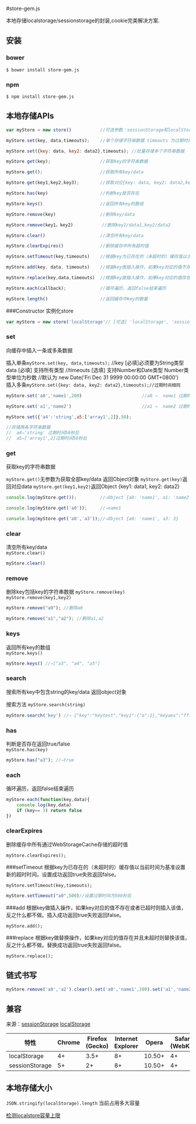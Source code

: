 #store-gem.js

本地存储localstorage/sessionstorage的封装,cookie完美解决方案.

## 安装

### bower

```
$ bower install store-gem.js
```

### npm

```
$ npm install store-gem.js
```


## 本地存储APIs

```javascript
var myStore = new store()			//可选参数：sessionStorage和localStorage 默认localStorageq
```
```javascript
myStore.set(key, data,timeouts);	//单个存储字符串数据 timeouts 为过期时间
```
```javascript
myStore.set({key: data, key2: data2},timeouts);	//批量存储多个字符串数据
```
```javascript
myStore.get(key);               	//获取key的字符串数据
```
```javascript
myStore.get();                  	//获取所有key/data
```
```javascript
myStore.get(key1,key2,key3);    	//获取对应{key: data, key2: data2,key3:data3}对象
```
```javascript
myStore.has(key)					//判断key是否存在
```
```javascript
myStore.keys()						//返回所有key的数组
```
```javascript
myStore.remove(key)					//删除key/data
```
```javascript
myStore.remove(key1，key2)			//删除key1/data1,key2/data2
```
```javascript
myStore.clear()						//清空所有key/data
```
```javascript
myStore.clearExpires()				//删除缓存中所有超时值
```
```javascript
myStore.setTimeout(key,timeouts)	//根据key为已存在的（未超时的）缓存值以当前时间为基准设置新的超时时间。
```
```javascript
myStore.add(key, data, timeouts)	//根据key做插入操作，如果key对应的值不存在或者已超时则插入该值，反之什么都不做。
```
```javascript
myStore.replace(key,data,timeouts)	//根据key做插入操作，如果key对应的值存在并且未超时则插入该值，反之什么都不做
```
```javascript
myStore.each(callback);         	//循环遍历，返回false结束遍历
```
```javascript
myStore.length()					//返回缓存中key的数量
```

###Constructor
实例化store
```js
var myStore = new store('localStorage'// [可选] 'localStorage', 'sessionStorage', 默认 'localStorage')
```

### set
向缓存中插入一条或多条数据

插入单条`myStore.set(key, data,timeouts);`
//key [必填]必须要为String类型 data [必填] 支持所有类型
//timeouts [选填] 支持Number和Date类型 Number类型单位为秒数
//默认为 new Date('Fri Dec 31 9999 00:00:00 GMT+0800')   
插入多条`myStore.set({key: data, key2: data2},timeouts);//过期时间相同`  

```js
myStore.set('a0','name1',200)   					//a0 ⇒  name1 过期时间200秒后
```
```javascript
myStore.set('a1','name2')     						//a1 ⇒  name2 过期时间无限大
```
```javascript
myStore.set({'a4':'string',a5:['array1',2]},50);
```
```javascript
//存储两条字符串数据
//	a4⇒'string' 过期时间50秒后
//  a5⇒['array1',2]过期时间50秒后
```

### get
获取key的字符串数据  

`myStore.get()`无参数为获取全部key/data 返回Object对象
`myStore.get(key)`返回对应data
`myStore.get(key1,key2)`返回Object {key1: data1, key2: data2}   

```js
console.log(myStore.get());    		//⇒Object {a0: 'name1', a1: 'name2', a4: 'string', a5: ['array1',2]}
```
```javascript
console.log(myStore.get('a0'));    	//⇒name1
```
```javascript
console.log(myStore.get('a0','a3'));//⇒Object {a0: 'name1', a3: 3}
```

### clear
清空所有key/data  
`myStore.clear()`  

```js
myStore.clear()
```

### remove
删除key包括key的字符串数据
`myStore.remove(key)`
`myStore.remove(key1,key2)`

```js
myStore.remove("a0"); //删除a0
```
```javascript
myStore.remove("a1","a2"); //删除a1,a2
```

### keys
返回所有key的数组  
`myStore.keys()`  

```js
myStore.keys() //⇒["a3", "a4", "a5"]
```

### search
搜索所有key中包含string的key/data 返回object对象

搜索方法 `myStore.search(string)`

```js
myStore.search('key') //⇒ {"key":"keytest","key1":{"a":1},"keyaev":"fff"}
```

### has
判断是否存在返回true/false  
`myStore.has(key)`  

```js
myStore.has("a3"); //⇒true
```

### each
循环遍历，返回false结束遍历

```js
myStore.each(function(key,data){
    console.log(key,data)
    if (key== 3) return false
})
```

### clearExpires
删除缓存中所有通过WebStorageCache存储的超时值

`myStore.clearExpires();`

###setTimeout
根据key为已存在的（未超时的）缓存值以当前时间为基准设置新的超时时间。设置成功返回true失败返回false。

`myStore.setTimeout(key,timeouts);`

```js
myStore.setTimeout("a0",500)//设置过期时间为500秒后
```

###add
根据key做插入操作，如果key对应的值不存在或者已超时则插入该值，反之什么都不做。插入成功返回true失败返回false。

`myStore.add();`

###replace
根据key做替换操作，如果key对应的值存在并且未超时则替换该值，反之什么都不做。替换成功返回true失败返回false。

`myStore.replace();`



## 链式书写

```js
myStore.remove('a0','a2').clear().set('a0','name1',200).set('a1','name2').get('a1')
```

## 兼容

来源：[sessionStorage](https://developer.mozilla.org/en-US/docs/Web/API/Window/sessionStorage) [localStorage](https://developer.mozilla.org/en-US/docs/Web/API/Window/localStorage)

| 特性 | Chrome | Firefox (Gecko) | Internet Explorer |  Opera  | Safari (WebKit)| iPhone(IOS) | Android | Opera Mobile | Window Phone |
| ---- | ---- | ---- | ---- | ---- | ---- | ---- | ---- | ---- | ---- |
|localStorage|4+|3.5+| 8+ |10.50+|4+| 3.2+ | 2.1+ | 11+ | 8+ |
|sessionStorage|5+|2+| 8+ |10.50+|4+| 3.2+ | 2.1+ | 11+ | 8+ |


## 本地存储大小

`JSON.stringify(localStorage).length` 当前占用多大容量  

[检测localstore容量上限](https://arty.name/localstorage.html)  
